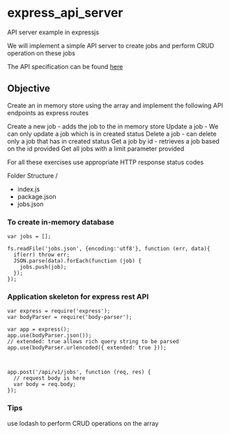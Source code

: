 # express_api_server
API server example in expressjs

We will implement a simple API server to create jobs and perform CRUD operation
on these jobs

The API specification can be found [here](./API_SPEC.md)


## Objective

Create an in memory store using the array and implement the following API endpoints
as express routes

Create a new job - adds the job to the in memory store
Update a job - We can only update a job which is in created status
Delete a job - can delete only a job that has in created status
Get a job by id - retrieves a job based on the id provided
Get all jobs with a limit parameter provided


For all these exercises use appropriate HTTP response status codes

Folder Structure
/
  + index.js
  + package.json
  + jobs.json


### To create in-memory database
    var jobs = [];

    fs.readFile('jobs.json', {encoding:'utf8'}, function (err, data){
      if(err) throw err;
      JSON.parse(data).forEach(function (job) {
        jobs.push(job);
      });
    });

### Application skeleton for express rest API

    var express = require('express');
    var bodyParser = require('body-parser');

    var app = express();
    app.use(bodyParser.json());
    // extended: true allows rich query string to be parsed
    app.use(bodyParser.urlencoded({ extended: true }));



    app.post('/api/v1/jobs', function (req, res) {
      // request body is here
      var body = req.body;
    });

### Tips
  use lodash to perform CRUD operations on the array 
